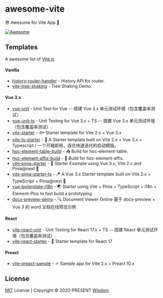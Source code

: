 # awesome-vite
😎 Awesome for Vite App 💯 

[![Awesome](https://awesome.re/badge.svg)](https://github.com/pdsuwwz/awesome-vite)


## Templates

A awesome list of [Vite.js](https://github.com/vitejs/vite)

#### Vanilla

- [history-router-handler](https://github.com/pdsuwwz/history-router-handler) - History API for router.
- [vite-tree-shaking](https://github.com/pdsuwwz/vite-tree-shaking) - Tree Shaking Demo.


#### Vue 3.x

- [vue-unit](https://github.com/pdsuwwz/vue-unit) - Unit Test for Vue -- 搭建 Vue 3.x 单元测试环境（包含覆盖率测试）.
- [vue-unit-ts](https://github.com/pdsuwwz/vue-unit-ts) - Unit Testing for Vue 3.x + TS -- 搭建 Vue 3.x 单元测试环境（包含覆盖率测试）.
- [vite-starter](https://github.com/pdsuwwz/vite-starter) - 🐟 Starter template for Vite 2.x + Vue 3.x
- [vite-ts-starter](https://github.com/pdsuwwz/vite-ts-starter) - 🐬  A Starter template built on Vite 2.x + Vue 3.x + Typescript / 一个开箱即用，适合快速迭代的启动模版。
- [hoc-element-table-build](https://github.com/pdsuwwz/hoc-element-table-build) - 📥 Build for hoc-element-table.
- [hoc-element-affix-build](https://github.com/pdsuwwz/hoc-element-affix-build) - 📍 Build for hoc-element-affix.
- [vite-pinia-starter](https://github.com/pdsuwwz/vite-pinia-starter) - 🐝  Starter Example using Vue 3.x, Vite 2.x and Pinia@next 🍍
- [vite-pinia-starter-ts](https://github.com/pdsuwwz/pinia-starter-ts) - 🪁  A Vue 3.x Starter template built on Vite 2.x + TypeScript + Pinia@next 🍍
- [vue-boilerplate-i18n](https://github.com/pdsuwwz/vue-boilerplate-i18n) - 🌏  Starter using Vite + Pinia + TypeScript + i18n + Element-Plus to fast build a prototyping
- [docx-preview-demo](https://github.com/pdsuwwz/docx-preview-demo) - 🔍 Document Viewer Online 基于 docx-preview + Vue 3 的 word 文档在线预览示例


#### React

- [vite-react-unit](https://github.com/pdsuwwz/vite-react-unit) - Unit Testing for React 17.x + TS -- 搭建 React 单元测试环境（包含覆盖率测试）.
- [vite-react-starter](https://github.com/pdsuwwz/vite-react-starter) - 🧩  Starter template for React 17

#### Preact

- [vite-preact-sample](https://github.com/pdsuwwz/vite-preact-sample) - ⚛️  Sample app for Vite 2.x + Preact 10.x


## License

[MIT](./LICENSE) License | Copyright © 2020-PRESENT [Wisdom](https://github.com/pdsuwwz)
